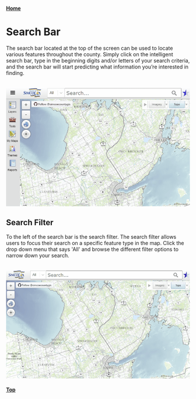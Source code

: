 #### [Home](../)

# Search Bar 
The search bar located at the top of the screen can be used to locate various features throughout the county. Simply click on the intelligent search bar, type in the beginning digits and/or letters of your search criteria, and the search bar will start predicting what information you’re interested in finding.

<br />![navigate to search bar](./images/search1.gif "Navigate to search bar") 

## Search Filter
To the left of the search bar is the search filter. The search filter allows users to focus their search on a specific feature type in the map. Click the drop down menu that says 'All' and browse the different filter options to narrow down your search. 

<br />![navigate to search bar](./images/search2.gif "Navigate to search bar") 

#### [Top](#home)